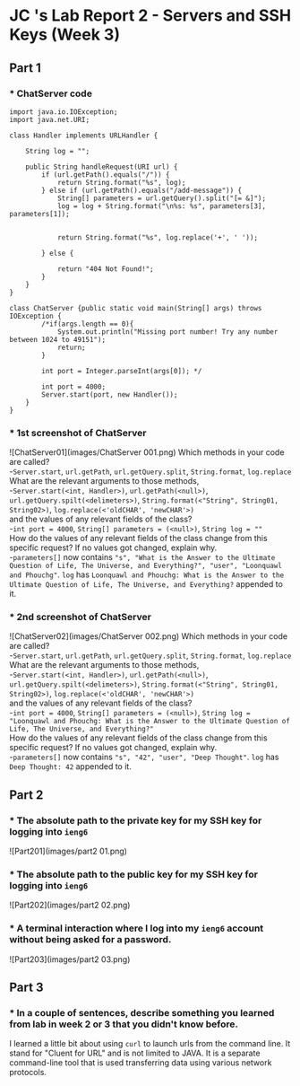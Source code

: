 # JC 's Lab Report 2 - Servers and SSH Keys (Week 3)

## Part 1
### * ChatServer code
```
import java.io.IOException;
import java.net.URI;

class Handler implements URLHandler {
   
    String log = "";

    public String handleRequest(URI url) {
        if (url.getPath().equals("/")) {
            return String.format("%s", log);
        } else if (url.getPath().equals("/add-message")) {
            String[] parameters = url.getQuery().split("[= &]");
            log = log + String.format("\n%s: %s", parameters[3], parameters[1]);
    
            
            return String.format("%s", log.replace('+', ' '));

        } else {
            
            return "404 Not Found!";
        }
    }
}

class ChatServer {public static void main(String[] args) throws IOException {
        /*if(args.length == 0){
            System.out.println("Missing port number! Try any number between 1024 to 49151");
            return;
        }

        int port = Integer.parseInt(args[0]); */

        int port = 4000;
        Server.start(port, new Handler());
    }
} 
```
### * 1st screenshot of ChatServer

 ![ChatServer01](images/ChatServer 001.png)
Which methods in your code are called?\
-`Server.start`, `url.getPath`, `url.getQuery.split`, `String.format`, `log.replace`\
What are the relevant arguments to those methods, \
-`Server.start(<int, Handler>)`, `url.getPath(<null>)`, `url.getQuery.spilt(<delimeters>)`, `String.format(<"String", String01, String02>)`, `log.replace(<'oldCHAR', 'newCHAR'>)`\
and the values of any relevant fields of the class?\
-`int port = 4000`, `String[] parameters = (<null>)`, `String log = ""` \
How do the values of any relevant fields of the class change from this specific request? If no values got changed, explain why.\
-`parameters[]` now contains `"s", "What is the Answer to the Ultimate Question of Life, The Universe, and Everything?", "user", "Loonquawl and Phouchg"`. `log` has `Loonquawl and Phouchg: What is the Answer to the Ultimate Question of Life, The Universe, and Everything?` appended to it.
### * 2nd screenshot of ChatServer

 ![ChatServer02](images/ChatServer 002.png)
Which methods in your code are called?\
-`Server.start`, `url.getPath`, `url.getQuery.split`, `String.format`, `log.replace`\
What are the relevant arguments to those methods, \
-`Server.start(<int, Handler>)`, `url.getPath(<null>)`, `url.getQuery.spilt(<delimeters>)`, `String.format(<"String", String01, String02>)`, `log.replace(<'oldCHAR', 'newCHAR'>)`\
and the values of any relevant fields of the class?\
-`int port = 4000`, `String[] parameters = (<null>)`, `String log = "Loonquawl and Phouchg: What is the Answer to the Ultimate Question of Life, The Universe, and Everything?"`\
How do the values of any relevant fields of the class change from this specific request? If no values got changed, explain why.\
-`parameters[]` now contains `"s", "42", "user", "Deep Thought"`. `log` has `Deep Thought: 42` appended to it.
      
## Part 2
### * The absolute path to the private key for my SSH key for logging into `ieng6`
 ![Part201](images/part2 01.png)
### * The absolute path to the public key for my SSH key for logging into `ieng6`
 ![Part202](images/part2 02.png)
### * A terminal interaction where I log into my `ieng6` account without being asked for a password.
 ![Part203](images/part2 03.png)

## Part 3
### * In a couple of sentences, describe something you learned from lab in week 2 or 3 that you didn't know before.
I learned a little bit about using `curl` to launch urls from the command line. It stand for "Cluent for URL" and is not limited to JAVA. It is a separate command-line tool that is used transferring data using various network protocols.
